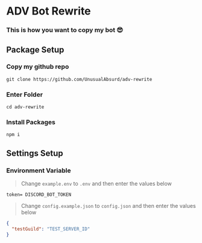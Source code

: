 # ADV Bot Rewrite
### This is how you want to copy my bot 😎

## Package Setup

### Copy my github repo
```
git clone https://github.com/UnusualAbsurd/adv-rewrite
```

### Enter Folder
```
cd adv-rewrite
```

### Install Packages
```
npm i
```

## Settings Setup

### Environment Variable

> Change `example.env` to `.env` and then enter the values below
```env
token= DISCORD_BOT_TOKEN
```

> Change `config.example.json` to `config.json` and then enter the values below
```json
{
  "testGuild": "TEST_SERVER_ID"
}
```

